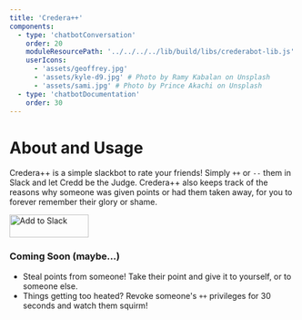 ```yaml
---
title: 'Credera++'
components: 
  - type: 'chatbotConversation'
    order: 20 
    moduleResourcePath: '../../../../lib/build/libs/crederabot-lib.js'
    userIcons:
      - 'assets/geoffrey.jpg'
      - 'assets/kyle-d9.jpg' # Photo by Ramy Kabalan on Unsplash
      - 'assets/sami.jpg' # Photo by Prince Akachi on Unsplash
  - type: 'chatbotDocumentation'
    order: 30
---
```


# About and Usage

Credera++ is a simple slackbot to rate your friends! Simply `++` or `--` them in Slack and let Credd be the Judge. 
Credera++ also keeps track of the reasons why someone was given points or had them taken away, for you to forever 
remember their glory or shame.

<a href="https://slack.com/oauth/authorize?client_id=402674575044.402789997363&scope=channels:history,chat:write:bot,bot"><img alt="Add to Slack" height="40" width="139" src="https://platform.slack-edge.com/img/add_to_slack.png" srcset="https://platform.slack-edge.com/img/add_to_slack.png 1x, https://platform.slack-edge.com/img/add_to_slack@2x.png 2x" /></a>

### Coming Soon (maybe...)

- Steal points from someone! Take their point and give it to yourself, or to someone else.
- Things getting too heated? Revoke someone's `++` privileges for 30 seconds and watch them squirm! 
